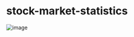 # stock-market-statistics
![image](https://user-images.githubusercontent.com/58612676/70365043-3dafde00-1844-11ea-9b3b-4a881cf361f1.png)
